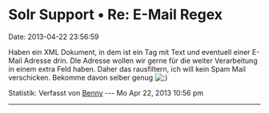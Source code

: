 Solr Support • Re: E-Mail Regex
===============================

Date: 2013-04-22 23:56:59

Haben ein XML Dokument, in dem ist ein Tag mit Text und eventuell einer
E-Mail Adresse drin. DIe Adresse wollen wir gerne für die weiter
Verarbeitung in einem extra Feld haben. Daher das rausfiltern, ich will
kein Spam Mail verschicken. Bekomme davon selber genug
![;)](http://forum.yacy-websuche.de/images/smilies/icon_e_wink.gif "Wink")

Statistik: Verfasst von
[Benny](http://forum.yacy-websuche.de/memberlist.php?mode=viewprofile&u=8896)
--- Mo Apr 22, 2013 10:56 pm

------------------------------------------------------------------------
